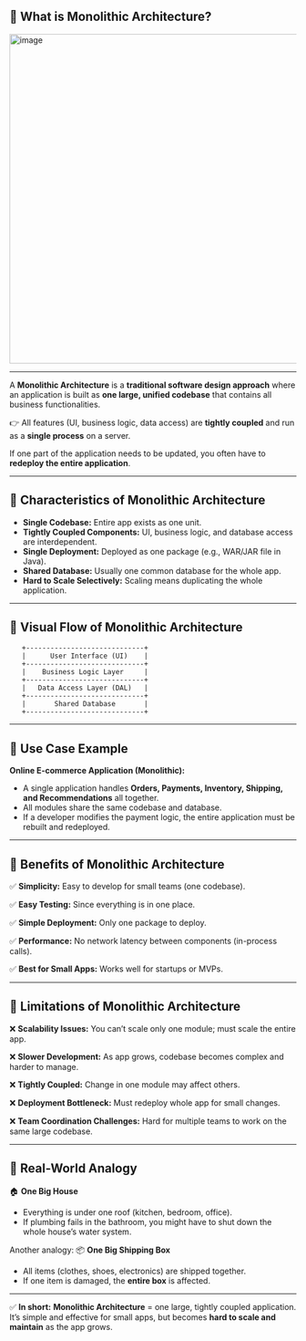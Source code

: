 ## 🔹 What is Monolithic Architecture?

<img width="740" height="578" alt="image" src="https://github.com/user-attachments/assets/973ee4c9-23dd-484a-a305-6d63525320b4" />

---

A **Monolithic Architecture** is a **traditional software design approach** where an application is built as **one large, unified codebase** that contains all business functionalities.

👉 All features (UI, business logic, data access) are **tightly coupled** and run as a **single process** on a server.

If one part of the application needs to be updated, you often have to **redeploy the entire application**.

---

## 🔹 Characteristics of Monolithic Architecture

* **Single Codebase:** Entire app exists as one unit.
* **Tightly Coupled Components:** UI, business logic, and database access are interdependent.
* **Single Deployment:** Deployed as one package (e.g., WAR/JAR file in Java).
* **Shared Database:** Usually one common database for the whole app.
* **Hard to Scale Selectively:** Scaling means duplicating the whole application.

---

## 🔹 Visual Flow of Monolithic Architecture

```
   +-----------------------------+
   |      User Interface (UI)    |
   +-----------------------------+
   |    Business Logic Layer     |
   +-----------------------------+
   |   Data Access Layer (DAL)   |
   +-----------------------------+
   |       Shared Database       |
   +-----------------------------+
```

---

## 🔹 Use Case Example

**Online E-commerce Application (Monolithic):**

* A single application handles **Orders, Payments, Inventory, Shipping, and Recommendations** all together.
* All modules share the same codebase and database.
* If a developer modifies the payment logic, the entire application must be rebuilt and redeployed.

---

## 🔹 Benefits of Monolithic Architecture

✅ **Simplicity:** Easy to develop for small teams (one codebase).

✅ **Easy Testing:** Since everything is in one place.

✅ **Simple Deployment:** Only one package to deploy.

✅ **Performance:** No network latency between components (in-process calls).

✅ **Best for Small Apps:** Works well for startups or MVPs.

---

## 🔹 Limitations of Monolithic Architecture

❌ **Scalability Issues:** You can’t scale only one module; must scale the entire app.

❌ **Slower Development:** As app grows, codebase becomes complex and harder to manage.

❌ **Tightly Coupled:** Change in one module may affect others.

❌ **Deployment Bottleneck:** Must redeploy whole app for small changes.

❌ **Team Coordination Challenges:** Hard for multiple teams to work on the same large codebase.

---

## 🔹 Real-World Analogy

🏠 **One Big House**

* Everything is under one roof (kitchen, bedroom, office).
* If plumbing fails in the bathroom, you might have to shut down the whole house’s water system.

Another analogy:
📦 **One Big Shipping Box**

* All items (clothes, shoes, electronics) are shipped together.
* If one item is damaged, the **entire box** is affected.

---

✅ **In short:**
**Monolithic Architecture** = one large, tightly coupled application. It’s simple and effective for small apps, but becomes **hard to scale and maintain** as the app grows.
